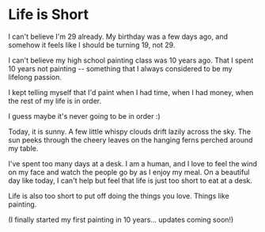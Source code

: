 # Life is Short

I can't believe I'm 29 already. My birthday was a few days ago, and somehow it feels like I should be turning 19, not 29.

I can't believe my high school painting class was 10 years ago. That I spent 10 years not painting -- something that I always considered to be my lifelong passion.

I kept telling myself that I'd paint when I had time, when I had money, when the rest of my life is in order.

I guess maybe it's never going to be in order :)

Today, it is sunny. A few little whispy clouds drift lazily across the sky. The sun peeks through the cheery leaves on the hanging ferns perched around my table.

I've spent too many days at a desk. I am a human, and I love to feel the wind on my face and watch the people go by as I enjoy my meal. On a beautiful day like today, I can't help but feel that life is just too short to eat at a desk.

Life is also too short to put off doing the things you love. Things like painting.

(I finally started my first painting in 10 years... updates coming soon!)